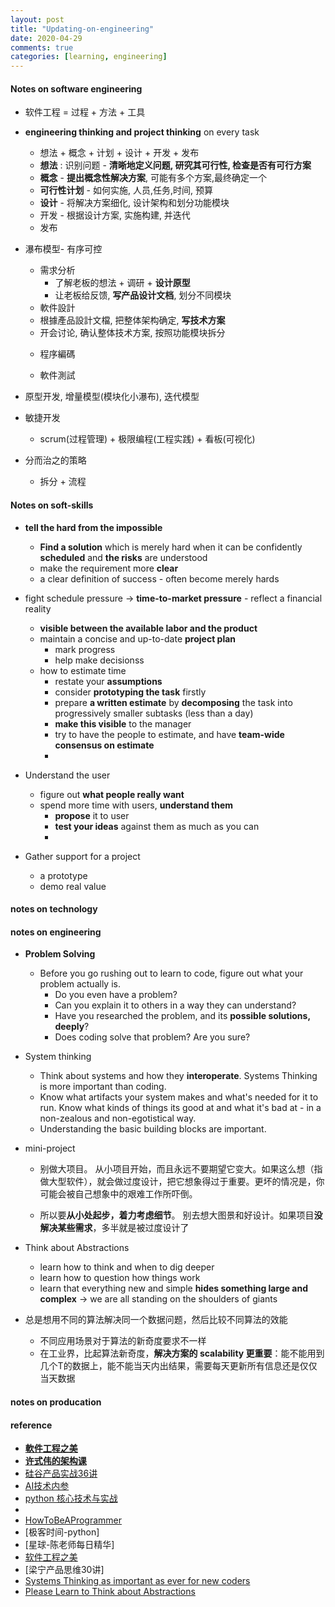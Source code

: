 ```yaml
---
layout: post
title: "Updating-on-engineering"
date: 2020-04-29
comments: true
categories: [learning, engineering]
---
```


#### Notes on software engineering
  * 软件工程 = 过程 + 方法 + 工具
  * **engineering thinking and project thinking** on every task
    - 想法 + 概念 + 计划 + 设计 + 开发 + 发布
    - **想法** : 识别问题 - **清晰地定义问题, 研究其可行性, 检查是否有可行方案**
    - **概念** - **提出概念性解决方案**, 可能有多个方案,最终确定一个
    - **可行性计划** - 如何实施, 人员,任务,时间, 预算
    - **设计** - 将解决方案细化, 设计架构和划分功能模块
    - 开发 - 根据设计方案, 实施构建, 并迭代
    - 发布

  * 瀑布模型- 有序可控
    - 需求分析
      + 了解老板的想法 + 调研 + **设计原型**
      + 让老板给反馈, **写产品设计文档**, 划分不同模块
    -  軟件設計
      + 根據產品設計文檔, 把整体架构确定, **写技术方案**
      + 开会讨论, 确认整体技术方案, 按照功能模块拆分
    -  程序編碼

    - 軟件測試

  * 原型开发,  增量模型(模块化小瀑布),  迭代模型
  * 敏捷开发
    - scrum(过程管理) + 极限编程(工程实践) + 看板(可视化)

  * 分而治之的策略
    - 拆分 + 流程


#### Notes on soft-skills
  * **tell the hard from the impossible**
    - **Find a solution** which is merely hard when it can be confidently **scheduled** and **the risks** are understood
    - make the requirement more **clear**
    - a clear definition of success - often become merely hards

  * fight schedule pressure -> **time-to-market pressure** - reflect a financial reality
    - **visible between the available labor and the product**
    - maintain a concise and up-to-date **project plan**
      + mark progress
      + help make decisionss
    - how to estimate time
      + restate your **assumptions**
      + consider **prototyping the task** firstly
      + prepare **a written estimate** by **decomposing** the task into progressively smaller subtasks (less than a day)
      + **make this visible** to the manager
      + try to have the people to estimate, and have **team-wide consensus on estimate**
      +

  * Understand the user
    - figure out **what people really want**
    - spend more time with users, **understand them**
      + **propose** it to user
      + **test your ideas** against them as much as you can
      +

  * Gather support for a project
    - a prototype
    - demo real value


#### notes on technology

#### notes on engineering
  * **Problem Solving**
    - Before you go rushing out to learn to code, figure out what your problem actually is.
      + Do you even have a problem?
      + Can you explain it to others in a way they can understand?
      + Have you researched the problem, and its **possible solutions, deeply**?
      + Does coding solve that problem? Are you sure?


  * System thinking
    - Think about systems and how they **interoperate**. Systems Thinking is more important than coding.
    - Know what artifacts your system makes and what's needed for it to run. Know what kinds of things its good at and what it's bad at - in a non-zealous and non-egotistical way.
    - Understanding the basic building blocks are important.

  * mini-project
    - 别做大项目。 从小项目开始，而且永远不要期望它变大。如果这么想（指做大型软件），就会做过度设计，把它想象得过于重要。更坏的情况是，你可能会被自己想象中的艰难工作所吓倒。

    - 所以要**从小处起步，着力考虑细节**。 别去想大图景和好设计。如果项目**没解决某些需求**，多半就是被过度设计了

  * Think about Abstractions
    - learn how to think and when to dig deeper
    - learn how to question how things work
    - learn that everything new and simple **hides something large and complex** -> we are all standing on the shoulders of giants


  * 总是想用不同的算法解决同一个数据问题，然后比较不同算法的效能
    - 不同应用场景对于算法的新奇度要求不一样
    - 在工业界，比起算法新奇度，**解决方案的 scalability 更重要**：能不能用到几个T的数据上，能不能当天内出结果，需要每天更新所有信息还是仅仅当天数据

#### notes on producation



#### reference
* **[軟件工程之美](https://time.geekbang.org/column/article/82337)**
* **[许式伟的架构课](https://time.geekbang.org/column/article/94486)**
* [硅谷产品实战36讲](https://time.geekbang.org/column/article/6043)
* [AI技术内参](https://time.geekbang.org/column/article/153)
* [python 核心技术与实战](https://time.geekbang.org/column/article/116493)
*
* [HowToBeAProgrammer](https://github.com/braydie/HowToBeAProgrammer)
* [极客时间-python]
* [星球-陈老师每日精华]
* [软件工程之美](https://time.geekbang.org/column/158)
* [梁宁产品思维30讲]
* [Systems Thinking as important as ever for new coders](https://www.hanselman.com/blog/SystemsThinkingAsImportantAsEverForNewCoders.aspx)
* [Please Learn to Think about Abstractions](https://www.hanselman.com/blog/PleaseLearnToThinkAboutAbstractions.aspx)
